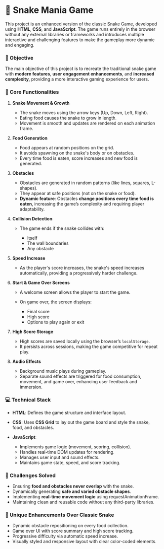 # 🐍 Snake Mania Game

This project is an enhanced version of the classic Snake Game, developed using **HTML**, **CSS**, and **JavaScript**. The game runs entirely in the browser without any external libraries or frameworks and introduces multiple interactive and challenging features to make the gameplay more dynamic and engaging.

### 🎯 **Objective**

The main objective of this project is to recreate the traditional snake game with **modern features**, **user engagement enhancements**, and **increased complexity**, providing a more interactive gaming experience for users.

### 🔧 **Core Functionalities**

1. **Snake Movement & Growth**

   * The snake moves using the arrow keys (Up, Down, Left, Right).
   * Eating food causes the snake to grow in length.
   * Movement is smooth and updates are rendered on each animation frame.

2. **Food Generation**

   * Food appears at random positions on the grid.
   * It avoids spawning on the snake's body or on obstacles.
   * Every time food is eaten, score increases and new food is generated.

3. **Obstacles**

   * Obstacles are generated in random patterns (like lines, squares, L-shapes).
   * They appear at safe positions (not on the snake or food).
   * **Dynamic feature**: Obstacles **change positions every time food is eaten**, increasing the game’s complexity and requiring player adaptability.

4. **Collision Detection**

   * The game ends if the snake collides with:

     * Itself
     * The wall boundaries
     * Any obstacle

5. **Speed Increase**

   * As the player's score increases, the snake's speed increases automatically, providing a progressively harder challenge.

6. **Start & Game Over Screens**

   * A welcome screen allows the player to start the game.
   * On game over, the screen displays:

     * Final score
     * High score
     * Options to play again or exit

7. **High Score Storage**

   * High scores are saved locally using the browser’s `localStorage`.
   * It persists across sessions, making the game competitive for repeat play.

8. **Audio Effects**

   * Background music plays during gameplay.
   * Separate sound effects are triggered for food consumption, movement, and game over, enhancing user feedback and immersion.

### 💻 **Technical Stack**

* **HTML**: Defines the game structure and interface layout.
* **CSS**: Uses **CSS Grid** to lay out the game board and style the snake, food, and obstacles.
* **JavaScript**:

  * Implements game logic (movement, scoring, collision).
  * Handles real-time DOM updates for rendering.
  * Manages user input and sound effects.
  * Maintains game state, speed, and score tracking.

### 🧠 **Challenges Solved**

* Ensuring **food and obstacles never overlap** with the snake.
* Dynamically generating **safe and varied obstacle shapes**.
* Implementing **real-time movement logic** using requestAnimationFrame.
* Maintaining clean and reusable code without any third-party libraries.

### 🌟 **Unique Enhancements Over Classic Snake**

* Dynamic obstacle repositioning on every food collection.
* Game over UI with score summary and high score tracking.
* Progressive difficulty via automatic speed increase.
* Visually styled and responsive layout with clear color-coded elements.
